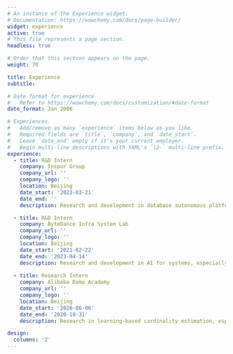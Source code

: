 ```yaml
---
# An instance of the Experience widget.
# Documentation: https://wowchemy.com/docs/page-builder/
widget: experience
active: true
# This file represents a page section.
headless: true

# Order that this section appears on the page.
weight: 70

title: Experience
subtitle:

# Date format for experience
#   Refer to https://wowchemy.com/docs/customization/#date-format
date_format: Jan 2006

# Experiences.
#   Add/remove as many `experience` items below as you like.
#   Required fields are `title`, `company`, and `date_start`.
#   Leave `date_end` empty if it's your current employer.
#   Begin multi-line descriptions with YAML's `|2-` multi-line prefix.
experience:
  - title: R&D Intern
    company: Inspur Group
    company_url: ''
    company_logo: ''
    location: Beijing
    date_start: '2023-03-21'
    date_end: ''
    description: Research and development in database autonomous platform.

  - title: R&D Intern
    company: ByteDance Infra System Lab
    company_url: ''
    company_logo: ''
    location: Beijing
    date_start: '2021-02-22'
    date_end: '2023-04-14'
    description: Research and development in AI for systems, especially in resource usage forecasting.
        
  - title: Research Intern
    company: Alibaba Damo Academy
    company_url: ''
    company_logo: ''
    location: Beijing
    date_start: '2020-06-06'
    date_end: '2020-10-31'
    description: Research in learning-based cardinality estimation, especially in deep learning model pruning and incremental/decremental learning.

design:
  columns: '2'
---
```

